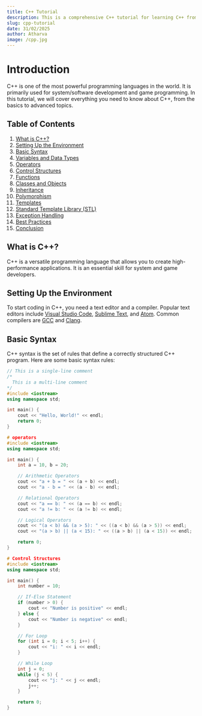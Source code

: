 ```yaml
---
title: C++ Tutorial
description: This is a comprehensive C++ tutorial for learning C++ from basics to advanced concepts.
slug: cpp-tutorial
date: 31/02/2025
author: Atharva
image: /cpp.jpg
---
```


# Introduction

C++ is one of the most powerful programming languages in the world. It is primarily used for system/software development and game programming. In this tutorial, we will cover everything you need to know about C++, from the basics to advanced topics.

## Table of Contents

1. [What is C++?](#what-is-cpp)
2. [Setting Up the Environment](#setting-up-the-environment)
3. [Basic Syntax](#basic-syntax)
4. [Variables and Data Types](#variables-and-data-types)
5. [Operators](#operators)
6. [Control Structures](#control-structures)
7. [Functions](#functions)
8. [Classes and Objects](#classes-and-objects)
9. [Inheritance](#inheritance)
10. [Polymorphism](#polymorphism)
11. [Templates](#templates)
12. [Standard Template Library (STL)](#standard-template-library-stl)
13. [Exception Handling](#exception-handling)
14. [Best Practices](#best-practices)
15. [Conclusion](#conclusion)

## What is C++?

C++ is a versatile programming language that allows you to create high-performance applications. It is an essential skill for system and game developers.

## Setting Up the Environment

To start coding in C++, you need a text editor and a compiler. Popular text editors include [Visual Studio Code](https://code.visualstudio.com/), [Sublime Text](https://www.sublimetext.com/), and [Atom](https://atom.io/). Common compilers are [GCC](https://gcc.gnu.org/) and [Clang](https://clang.llvm.org/).

## Basic Syntax

C++ syntax is the set of rules that define a correctly structured C++ program. Here are some basic syntax rules:

```cpp
// This is a single-line comment
/*
  This is a multi-line comment
*/
#include <iostream>
using namespace std;

int main() {
    cout << "Hello, World!" << endl;
    return 0;
}

# operators
#include <iostream>
using namespace std;

int main() {
    int a = 10, b = 20;

    // Arithmetic Operators
    cout << "a + b = " << (a + b) << endl;
    cout << "a - b = " << (a - b) << endl;

    // Relational Operators
    cout << "a == b: " << (a == b) << endl;
    cout << "a != b: " << (a != b) << endl;

    // Logical Operators
    cout << "(a < b) && (a > 5): " << ((a < b) && (a > 5)) << endl;
    cout << "(a > b) || (a < 15): " << ((a > b) || (a < 15)) << endl;

    return 0;
}

# Control Structures
#include <iostream>
using namespace std;

int main() {
    int number = 10;

    // If-Else Statement
    if (number > 0) {
        cout << "Number is positive" << endl;
    } else {
        cout << "Number is negative" << endl;
    }

    // For Loop
    for (int i = 0; i < 5; i++) {
        cout << "i: " << i << endl;
    }

    // While Loop
    int j = 0;
    while (j < 5) {
        cout << "j: " << j << endl;
        j++;
    }

    return 0;
}

```
